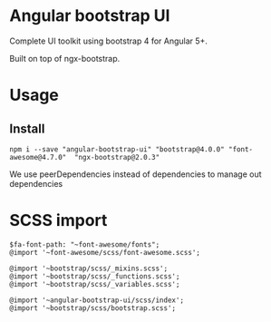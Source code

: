 # Angular bootstrap UI

Complete UI toolkit using bootstrap 4 for Angular 5+.

Built on top of ngx-bootstrap.

# Usage

## Install

```
npm i --save "angular-bootstrap-ui" "bootstrap@4.0.0" "font-awesome@4.7.0"  "ngx-bootstrap@2.0.3"
```

We use peerDependencies instead of dependencies to manage out dependencies

# SCSS import

```
$fa-font-path: "~font-awesome/fonts";
@import '~font-awesome/scss/font-awesome.scss';

@import '~bootstrap/scss/_mixins.scss';
@import '~bootstrap/scss/_functions.scss';
@import '~bootstrap/scss/_variables.scss';

@import '~angular-bootstrap-ui/scss/index';
@import '~bootstrap/scss/bootstrap.scss';
```



